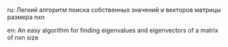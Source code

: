ru: Легкий алгоритм поиска собственных значений и векторов матрицы  размера nxn



en: An easy algorithm for finding eigenvalues and eigenvectors of a matrix of nxn sizе
